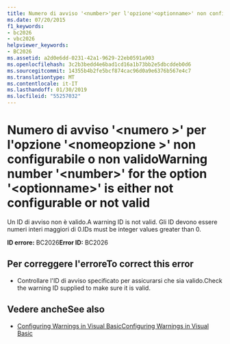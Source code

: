 ```yaml
---
title: Numero di avviso '<number>'per l'opzione'<optionname>' non configurabile o non valido
ms.date: 07/20/2015
f1_keywords:
- bc2026
- vbc2026
helpviewer_keywords:
- BC2026
ms.assetid: a2d0e6dd-0231-42a1-9629-22eb0591a903
ms.openlocfilehash: 3c2b3bedd4e6bad1cd16a1b73bb2e5dbcddeb0d6
ms.sourcegitcommit: 14355b4b2fe5bcf874cac96d0a9e6376b567e4c7
ms.translationtype: MT
ms.contentlocale: it-IT
ms.lasthandoff: 01/30/2019
ms.locfileid: "55257032"
---
```

# <a name="warning-number-number-for-the-option-optionname-is-either-not-configurable-or-not-valid"></a><span data-ttu-id="4266d-102">Numero di avviso '\<numero >' per l'opzione '\<nomeopzione >' non configurabile o non valido</span><span class="sxs-lookup"><span data-stu-id="4266d-102">Warning number '\<number>' for the option '\<optionname>' is either not configurable or not valid</span></span>
<span data-ttu-id="4266d-103">Un ID di avviso non è valido.</span><span class="sxs-lookup"><span data-stu-id="4266d-103">A warning ID is not valid.</span></span> <span data-ttu-id="4266d-104">Gli ID devono essere numeri interi maggiori di 0.</span><span class="sxs-lookup"><span data-stu-id="4266d-104">IDs must be integer values greater than 0.</span></span>  
  
 <span data-ttu-id="4266d-105">**ID errore:** BC2026</span><span class="sxs-lookup"><span data-stu-id="4266d-105">**Error ID:** BC2026</span></span>  
  
## <a name="to-correct-this-error"></a><span data-ttu-id="4266d-106">Per correggere l'errore</span><span class="sxs-lookup"><span data-stu-id="4266d-106">To correct this error</span></span>  
  
-   <span data-ttu-id="4266d-107">Controllare l'ID di avviso specificato per assicurarsi che sia valido.</span><span class="sxs-lookup"><span data-stu-id="4266d-107">Check the warning ID supplied to make sure it is valid.</span></span>  
  
## <a name="see-also"></a><span data-ttu-id="4266d-108">Vedere anche</span><span class="sxs-lookup"><span data-stu-id="4266d-108">See also</span></span>
- [<span data-ttu-id="4266d-109">Configuring Warnings in Visual Basic</span><span class="sxs-lookup"><span data-stu-id="4266d-109">Configuring Warnings in Visual Basic</span></span>](/visualstudio/ide/configuring-warnings-in-visual-basic)
